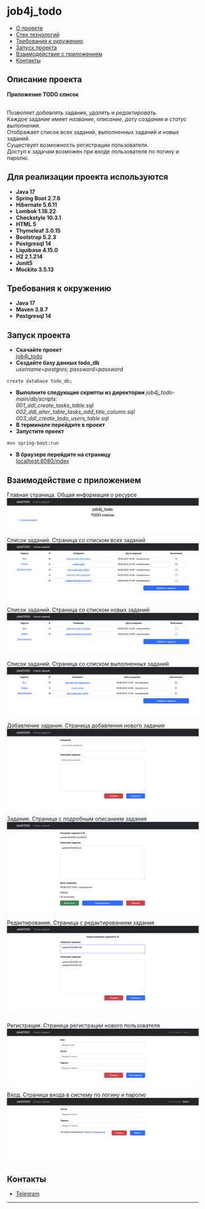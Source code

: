 # job4j_todo

+ [О проекте](#Описание-проекта)
+ [Стек технологий](#Для-реализации-проекта-используются)
+ [Требования к окружению](#Требования-к-окружению)
+ [Запуск проекта](#Запуск-проекта)
+ [Взаимодействие с приложением](#Взаимодействие-с-приложением)
+ [Контакты](#Контакты)

## Описание проекта

**Приложение TODO список**

</br>Позволяет *добавлять* задания, *удалять* и *редактировать*.
</br>Каждое задание имеет *название*, *описание*, *дату создания* и *статус выполнения*.
</br>Отображает список всех заданий, выполненных заданий и новых заданий.
</br>Существует возможность регистрации пользователя.
</br>Доступ к задачам возможен при входе пользователя по логину и паролю.

## Для реализации проекта используются

+ **Java 17**
+ **Spring Boot 2.7.6**
+ **Hibernate 5.6.11**
+ **Lombok 1.18.22**
+ **Checkstyle 10.3.1**
+ **HTML 5**
+ **Thymeleaf 3.0.15**
+ **Bootstrap 5.2.3**
+ **Postgresql 14**
+ **Liquibase 4.15.0**
+ **H2 2.1.214**
+ **Junit5**
+ **Mockito 3.5.13**

## Требования к окружению

+ **Java 17**
+ **Maven 3.8.7**
+ **Postgresql 14**

## Запуск проекта

+ **Скачайте проект**
  </br><a href="https://github.com/antonglavatskiy/job4j_todo/archive/refs/heads/main.zip">job4j_todo</a>
+ **Создайте базу данных todo_db**
  </br>*username=postgres; password=password*
``` shell 
create database todo_db;
```
+ **Выполните следующие скрипты из директории** *job4j_todo-main/db/scripts*:
  </br>*001_ddl_create_tasks_table.sql*
  </br>*002_ddl_alter_table_tasks_add_title_column.sql*
  </br>*003_ddl_create_todo_users_table.sql*
+ **В терминале перейдите в проект**
+ **Запустите проект**
``` shell 
mvn spring-boot:run
```
+ **В браузере перейдите на страницу**
  </br><a href="http://localhost:8080/index" target="_blank">localhost:8080/index</a>

## Взаимодействие с приложением

Главная страница. Общая информация о ресурсе
![Главная страница](images/01.png)

Список заданий. Страница со списком всех заданий
![Список заданий](images/02.png)

Список заданий. Страница со списком новых заданий
![Список заданий Новые](images/03.png)

Список заданий. Страница со списком выполненных заданий
![Список заданий Выполненные](images/04.png)

Добавление задания. Страница добавления нового задания
![Добавление задания](images/05.png)

Задание. Страница с подробным описанием задания
![Задание](images/06.png)

Редактирование. Страница с редактированием задания
![Редактирование](images/07.png)

Регистрация. Страница регистрации нового пользователя
![Регистрация](images/08.png)

Вход. Страница входа в систему по логину и паролю
![Вход](images/09.png)

## Контакты

+ <a href="https://t.me/GlaAnton">Telegram</a>

***